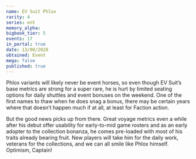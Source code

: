 ```yaml
---
name: EV Suit Phlox
rarity: 4
series: ent
memory_alpha:
bigbook_tier: 5
events: 17
in_portal: true
date: 13/08/2020
obtained: Event
mega: false
published: true
---
```


Phlox variants will likely never be event horses, so even though EV Suit’s base metrics are strong for a super rare, he is hurt by limited seating options for daily shuttles and event bonuses on the weekend. One of the first names to thaw when he does snag a bonus, there may be certain years where that doesn’t happen much if at all, at least for Faction action.

But the good news picks up from there. Great voyage metrics even a while after his debut offer usability for early-to-mid game rosters and as an early adopter to the collection bonanza, he comes pre-loaded with most of his traits already bearing fruit. New players will take him for the daily work, veterans for the collections, and we can all smile like Phlox himself. Optimism, Captain!
